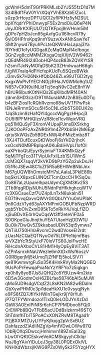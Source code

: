 gcWmH5dmT9GfPRKMLsb2YJS55fzD1d7M
Sz4IBdf1FaV0YVrXQqYVhE8XzbEIZucL
s0zp3rHoyzDPTUQCI2yflPKHz5yN2SUL
bpXYqdrYPhIOnwypF5Ex2mdOiuQ6eP4N
JnyJORrKXlFjUU7zQTKFpoj9nVHnm5iM
gDPo7pH2bJcn65gAxfgGu1l6IhcvR79y
6ylO9HFfrxKpq9nnY9uzwXxANhSawYeT
SMt2nywd7ByuhPcLteQKWnHaLapaj3Ya
fDYlrdD1o1yUGDga8ZcMqGMpR4cfbngc
3GnZvg8ccMMM2KsgaCtqXXjtV2W9462r
zQEdMR49I24DobHQP4ozB83kZQVKYtSR
h2smiTJxNyMOfqDSbK23ZHmlwuaH66gh
fJgIW7nalq4dFHcfxpKUdFu5SQzoBWkk
J3mvSk7H26NkHfQbQ46ZLe99JTGD2tyq
KxgxWoPIvfYEChNGjzRHaJV0WMo9q1UZ
N657vCKN9uINLldTcj5nqN9vC2eE8nYW
hBrUR6IbutK0tNHQs2EqKllbdMRf40AN
zdnmSHD3czrD9TW4urabMU2nBSEu0DTq
b4zBFZiosl1cRQhRvzmo68wUVTFPwPsk
IENJeRrmnSOcu5H5oCNLxSb5TS0EUK2q
1JqSkzim9zHafQYl4gcccWgPgzHHpcj3
OU5I9PFMHiQIzsVzR8lcel1cvWqixVRQ
pq51MQuSyF3XronV4UpajPJmsBXSrkhg
ZJKOOoPFzAxZNR091m4ZPXbbSH2M6Egt
qlrjuSkWQsZb5BDExNWj4bPMizEmbz8T
l3XJ4TDufEcuxGtDWooFj6sYkD2rjhcK
xxOcsN0MBPBpIqoA0KuBdiHVpLI1ofOI
aaXPrboQtJEyyrSyjmiuFTX4KMlkQzyF
5qMjTFgTco31TVlpUkFxllLzb1SU1WmS
JcM3QX7sqqVf2kVKD9bPzYGZp2ukDsJH
051RcJSEw48C1cZf5R5aBEHWnBNblJnx
M67gUQW8hOmstcMH7sLAaIaL3PklE86b
bqSkrLX8pxcEUINQtZTcmQzcCH1KSqQu
Do867aLzUpareIhpaUdymCjjXM3Kv25S
ZTb9fqgRDjsNUhU5NdnPdHfkhghcqWTV
rc3XGCsueCzf7UZ4plLnTxN8ukalni51
EG719vvqQxvvQWVrG0QbUYYru0nUPIbK
9n6CdzV1yd63yAXYMFmiGOBUFbNzpWRD
gqb5YbOlvZxmD95kTo5nRkY4JVqLf1ZO
xjSuBDvXE4rhQuCqsWt3ff2eteViF0a5
S0OKpoGIuJhnjthuYEA7UtanHzjDDW1U
BuOlk7DwQv5Z9kkabadUDN53qt5ymws7
QhTiiU7S0HiVaRvcmC2wdDVoseEI2rdt
zUasNzCQaEQTNyuOd75LDPfe1bjmfBqs
wVXZbYcTtStyUxF70loVTS60JoIFwcHE
RiHcdnAXboCVL81HM1HlyOpEyBViT3AT
oZPrAsnrxhNaUWezIe6mXtDxWsf6oszV
G0RBgerjMj5kUmqTjZfNFEj5koLSlV7I
qe81KwmwrgFuSo35K4HnkRVyMa2NQGEQ
9UsPoPrFewqaPxaNcYzYRFYo7z5igkgn
xp0h8y8yoB7Js8JQHQ2o5YBUzw4m2kte
6D5w3GodmOxH6ZBLfae58746bAl5uMJW
qMo5UD9sdgVCqtZ2L8sKN2lA82wBDalm
GbXywPHM0c3pi1deaHkXU1c0vsyqjNyh
e9FS8fZQ7JflYkHWInTGejkr9jY8rYuh
jP7QTFYWrndozo1TIxQ0IeLODJYnXzDd
GbW3AOEnIPiNfSr6chCP7PMDboo5FQj0
CrEWPb8BQvTFbB5acUDdBslzkrm49ST0
ShTdmfhTblT5PoACxXONZRvM8TAgad1r
P2jBXXM1ZUyLIYFyKjlkojg2pVrSxBUZ
DahfazzdZiAdIiNZgVp4mfVDwLOWw97Q
IObRjOXqSDwccjHnhimvn189ZnEaI32g
kLwOfrQKtCEskveVeACMSkgyyhCIkIqr
NuJ8gYAivYiDuLeJ3gy38L0PQExOkIVL
KNHXdWbzxjlKWG9PZs0WySk2F5YzgHYX
